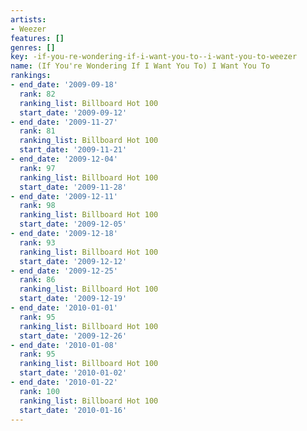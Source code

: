 ```yaml
---
artists:
- Weezer
features: []
genres: []
key: -if-you-re-wondering-if-i-want-you-to--i-want-you-to-weezer
name: (If You're Wondering If I Want You To) I Want You To
rankings:
- end_date: '2009-09-18'
  rank: 82
  ranking_list: Billboard Hot 100
  start_date: '2009-09-12'
- end_date: '2009-11-27'
  rank: 81
  ranking_list: Billboard Hot 100
  start_date: '2009-11-21'
- end_date: '2009-12-04'
  rank: 97
  ranking_list: Billboard Hot 100
  start_date: '2009-11-28'
- end_date: '2009-12-11'
  rank: 98
  ranking_list: Billboard Hot 100
  start_date: '2009-12-05'
- end_date: '2009-12-18'
  rank: 93
  ranking_list: Billboard Hot 100
  start_date: '2009-12-12'
- end_date: '2009-12-25'
  rank: 86
  ranking_list: Billboard Hot 100
  start_date: '2009-12-19'
- end_date: '2010-01-01'
  rank: 95
  ranking_list: Billboard Hot 100
  start_date: '2009-12-26'
- end_date: '2010-01-08'
  rank: 95
  ranking_list: Billboard Hot 100
  start_date: '2010-01-02'
- end_date: '2010-01-22'
  rank: 100
  ranking_list: Billboard Hot 100
  start_date: '2010-01-16'
---
```


